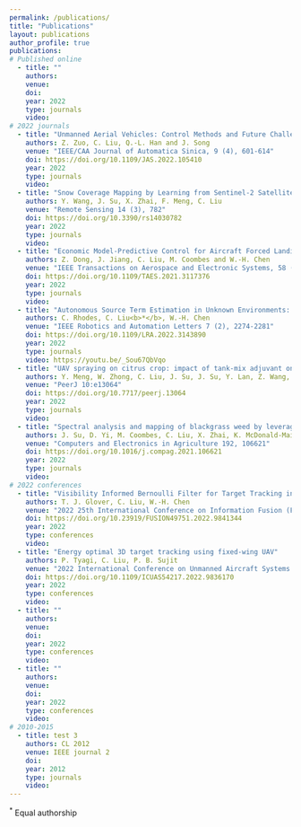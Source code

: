 ```yaml
---
permalink: /publications/
title: "Publications"
layout: publications
author_profile: true
publications:
# Published online
  - title: ""
    authors:
    venue: 
    doi: 
    year: 2022
    type: journals
    video: 
# 2022 journals
  - title: "Unmanned Aerial Vehicles: Control Methods and Future Challenges"
    authors: Z. Zuo, C. Liu, Q.-L. Han and J. Song
    venue: "IEEE/CAA Journal of Automatica Sinica, 9 (4), 601-614"
    doi: https://doi.org/10.1109/JAS.2022.105410
    year: 2022
    type: journals
    video: 
  - title: "Snow Coverage Mapping by Learning from Sentinel-2 Satellite Multispectral Images via Machine Learning Algorithms"
    authors: Y. Wang, J. Su, X. Zhai, F. Meng, C. Liu
    venue: "Remote Sensing 14 (3), 782"
    doi: https://doi.org/10.3390/rs14030782
    year: 2022
    type: journals
    video: 
  - title: "Economic Model-Predictive Control for Aircraft Forced Landing: Framework and Two-Level Implementation"
    authors: Z. Dong, J. Jiang, C. Liu, M. Coombes and W.-H. Chen
    venue: "IEEE Transactions on Aerospace and Electronic Systems, 58 (2), 1119-1132"
    doi: https://doi.org/10.1109/TAES.2021.3117376
    year: 2022
    type: journals
    video: 
  - title: "Autonomous Source Term Estimation in Unknown Environments: From a Dual Control Concept to UAV Deployment"
    authors: C. Rhodes, C. Liu<b>*</b>, W.-H. Chen
    venue: "IEEE Robotics and Automation Letters 7 (2), 2274-2281"
    doi: https://doi.org/10.1109/LRA.2022.3143890
    year: 2022
    type: journals
    video: https://youtu.be/_Sou67QbVqo
  - title: "UAV spraying on citrus crop: impact of tank-mix adjuvant on the contact angle and droplet distribution"
    authors: Y. Meng, W. Zhong, C. Liu, J. Su, J. Su, Y. Lan, Z. Wang, M. Wang
    venue: "PeerJ 10:e13064"
    doi: https://doi.org/10.7717/peerj.13064
    year: 2022
    type: journals
    video: 
  - title: "Spectral analysis and mapping of blackgrass weed by leveraging machine learning and UAV multispectral imagery"
    authors: J. Su, D. Yi, M. Coombes, C. Liu, X. Zhai, K. McDonald-Maier, W.-H. Chen
    venue: "Computers and Electronics in Agriculture 192, 106621"
    doi: https://doi.org/10.1016/j.compag.2021.106621
    year: 2022
    type: journals
    video: 
# 2022 conferences 
  - title: "Visibility Informed Bernoulli Filter for Target Tracking in Cluttered Environments"
    authors: T. J. Glover, C. Liu, W.-H. Chen
    venue: "2022 25th International Conference on Information Fusion (FUSION)"
    doi: https://doi.org/10.23919/FUSION49751.2022.9841344
    year: 2022
    type: conferences
    video: 
  - title: "Energy optimal 3D target tracking using fixed-wing UAV"
    authors: P. Tyagi, C. Liu, P. B. Sujit
    venue: "2022 International Conference on Unmanned Aircraft Systems (ICUAS)"
    doi: https://doi.org/10.1109/ICUAS54217.2022.9836170
    year: 2022
    type: conferences
    video: 
  - title: ""
    authors:
    venue: 
    doi: 
    year: 2022
    type: conferences
    video: 
  - title: ""
    authors:
    venue: 
    doi: 
    year: 2022
    type: conferences
    video:     
# 2010-2015
  - title: test 3
    authors: CL 2012
    venue: IEEE journal 2
    doi: 
    year: 2012
    type: journals
    video: 
---
```




<sup>*</sup> Equal authorship
